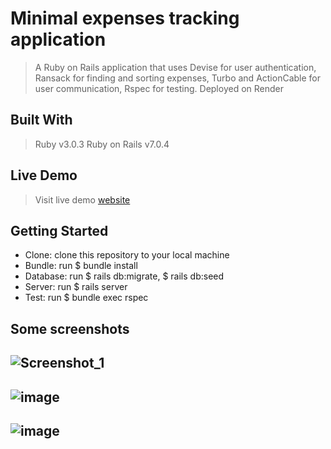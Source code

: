 # **Minimal expenses tracking application**
> A Ruby on Rails application that uses Devise for user authentication, Ransack for finding and sorting expenses,
Turbo and ActionCable for user communication, Rspec for testing. Deployed on Render

## Built With
>Ruby v3.0.3
  Ruby on Rails v7.0.4

## Live Demo
>Visit live demo [website](https://expenses-tracking.onrender.com)

## Getting Started
- Clone: clone this repository to your local machine
- Bundle: run $ bundle install
- Database: run $ rails db:migrate, $ rails db:seed
- Server: run $ rails server
- Test: run $ bundle exec rspec

## Some screenshots
## ![Screenshot_1](https://user-images.githubusercontent.com/84103136/209177599-49ea108f-e7ae-4b8e-8994-96ec40b2b33a.jpg)

## ![image](https://user-images.githubusercontent.com/84103136/209178422-6c8f5255-f4b3-45e5-aaf4-e790d081de0b.png)

## ![image](https://user-images.githubusercontent.com/84103136/209178600-d6396a98-8a1a-4d1e-85c4-faf94160d688.png)
